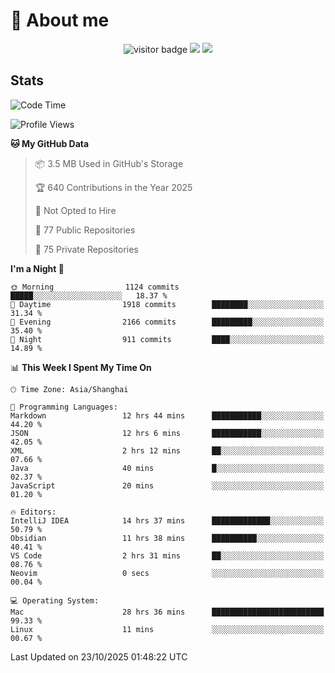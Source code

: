 <!-- ![](https://youpai.roccoshi.top/img/20200804214216.png) -->

# 🧐 About me
 
<p align="center">
<img src="https://visitor-badge.laobi.icu/badge?page_id=Lincest.Lincest&title=hits" alt="visitor badge"/>
<a href="mailto:imroccoshi@gmail.com"><img src="https://img.shields.io/badge/gmail-imroccoshi%40gmail.com-red"></a>
<a href="https://blog.roccoshi.top"><img src="https://img.shields.io/badge/blog-roccoshi-green"></a>
</p>

## Stats

<!--START_SECTION:waka-->
![Code Time](http://img.shields.io/badge/Code%20Time-2%2C859%20hrs%2059%20mins-blue)

![Profile Views](http://img.shields.io/badge/Profile%20Views-0-blue)

**🐱 My GitHub Data** 

> 📦 3.5 MB Used in GitHub's Storage 
 > 
> 🏆 640 Contributions in the Year 2025
 > 
> 🚫 Not Opted to Hire
 > 
> 📜 77 Public Repositories 
 > 
> 🔑 75 Private Repositories 
 > 
**I'm a Night 🦉** 

```text
🌞 Morning                1124 commits        █████░░░░░░░░░░░░░░░░░░░░   18.37 % 
🌆 Daytime                1918 commits        ████████░░░░░░░░░░░░░░░░░   31.34 % 
🌃 Evening                2166 commits        █████████░░░░░░░░░░░░░░░░   35.40 % 
🌙 Night                  911 commits         ████░░░░░░░░░░░░░░░░░░░░░   14.89 % 
```


📊 **This Week I Spent My Time On** 

```text
🕑︎ Time Zone: Asia/Shanghai

💬 Programming Languages: 
Markdown                 12 hrs 44 mins      ███████████░░░░░░░░░░░░░░   44.20 % 
JSON                     12 hrs 6 mins       ███████████░░░░░░░░░░░░░░   42.05 % 
XML                      2 hrs 12 mins       ██░░░░░░░░░░░░░░░░░░░░░░░   07.66 % 
Java                     40 mins             █░░░░░░░░░░░░░░░░░░░░░░░░   02.37 % 
JavaScript               20 mins             ░░░░░░░░░░░░░░░░░░░░░░░░░   01.20 % 

🔥 Editors: 
IntelliJ IDEA            14 hrs 37 mins      █████████████░░░░░░░░░░░░   50.79 % 
Obsidian                 11 hrs 38 mins      ██████████░░░░░░░░░░░░░░░   40.41 % 
VS Code                  2 hrs 31 mins       ██░░░░░░░░░░░░░░░░░░░░░░░   08.76 % 
Neovim                   0 secs              ░░░░░░░░░░░░░░░░░░░░░░░░░   00.04 % 

💻 Operating System: 
Mac                      28 hrs 36 mins      █████████████████████████   99.33 % 
Linux                    11 mins             ░░░░░░░░░░░░░░░░░░░░░░░░░   00.67 % 
```


 Last Updated on 23/10/2025 01:48:22 UTC
<!--END_SECTION:waka-->


